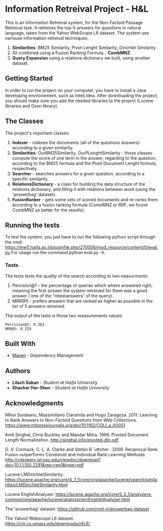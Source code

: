 # Information Retreival Project - H&L

This is an Information Retreival system, for the Non-Factoid Passage Retreival task.
It retreives the top-5 answers for questions in natural language, taken from the Yahoo WebScope L6 dataset.
The system use variouse information retreival techniques:
1. **Similarities**: BM25 Similarity, Pivot-Lenght Similarity, Dirichlet Similarity
2. All combined using a Fusion Ranking Formula - **CombMNZ**.
3. **Query Expansion** using a relations dictionary we built, using another dataset.

## Getting Started

In order to run the project on your computer, you have to install a Java developing environement, such as Intelj Idea. 
After downloading the project, you should make sure you add the needed libraries to the project (Lucene libraries and Gson library).

## The Classes

The project's important classes:
1. **Indexer** - indexes the documents (all of the questions answers) according to a given similarity.
2. **Similarities**: OurBM25Similarity, OurPLenghtSimilarity - those classes compute the score of one term in the answer, regarding to the question, according to the BM25 formula and the Pivot Document Lenght formula, respectively. 
3. **Searcher** - searches answers for a given question, according to a specific similarity.
4. **RelationsDictionary** - a class for building the data structure of the relations dictionary, and filling it with relations between word (using the 'answerbag' dataset).
5. **FusionRanker** - gets some sets of scored documents and re-ranks them according to a fusion ranking formula (ComnMNZ or RRF, we found CombMNZ as better for the results).

## Running the tests

To test the system, you just have to run the following python script through the cmd: https://mw5.haifa.ac.il/pluginfile.php/270006/mod_resource/content/0/eval.py
For usage run the command python eval.py -h.

### Tests

The tests tests the quality of the search according to two neasurments: 
1. Percision@1 - the percentage of queries which where answered right, meaning the first answer the system retreived for them was a good answer (	one of the "nbestanswers" of the query).
2. MRR@5 - prefers answers that are ranked as higher as possible in the list of 5 answers retreived.

The output of the tests is those two measurements values:

```
Percision@1: 0.263
MRR@5: 0.329
```

## Built With

* [Maven](https://maven.apache.org/) - Dependency Management

## Authors

* **Lilach Saban** - *Student at Haifa University* 
* **Shachar Har-Shuv** - *Student at Haifa University* 

## Acknowledgments

Mihai Surdeanu, Massimiliano Ciaramita  and Hugo Zaragoza. 2011. Learning to Rank Answers to Non-Factoid Questions from Web Collections. https://www.mitpressjournals.org/doi/10.1162/COLI_a_00051

Amit Singhal, Chris Buckley and Mandar Mitra. 1996. Pivoted Document Length Normalization. http://singhal.info/pivoted-dln.pdf

G. V. Cormack, C. L. A. Clarke and Stefan B¨uttcher . 2009. Reciprocal Rank Fusion outperforms Condorcet and individual Rank Learning Methods. http://citeseerx.ist.psu.edu/viewdoc/download?doi=10.1.1.150.2291&rep=rep1&type=pdf

Lucene LMDirichletSimilarity.
https://lucene.apache.org/core/4_7_1/core/org/apache/lucene/search/similarities/LMDirichletSimilarity.html

Lucene EnglishAnalyzer.
https://lucene.apache.org/core/5_5_1/analyzers-common/org/apache/lucene/analysis/en/EnglishAnalyzer.html

The 'answerbag' dataset.
https://github.com/rmit-ir/answerbag-dataset

The Yahoo! Webscope L6 dataset.
https://ciir.cs.umass.edu/downloads/nfL6/




